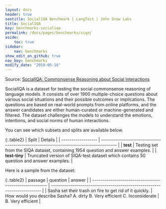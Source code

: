 ```yaml
---
layout: docs
header: true
seotitle: SocialIQA Benchmark | LangTest | John Snow Labs
title: SocialIQA
key: benchmarks-socialiqa
permalink: /docs/pages/benchmarks/siqa/
aside:
    toc: true
sidebar:
    nav: benchmarks
show_edit_on_github: true
nav_key: benchmarks
modify_date: "2019-05-16"
---
```


Source: [SocialIQA: Commonsense Reasoning about Social Interactions](https://arxiv.org/abs/1904.09728)

SocialIQA is a dataset for testing the social commonsense reasoning of language models. It consists of over 1900 multiple-choice questions about various social situations and their possible outcomes or implications. The questions are based on real-world prompts from online platforms, and the answer candidates are either human-curated or machine-generated and filtered. The dataset challenges the models to understand the emotions, intentions, and social norms of human interactions.

You can see which subsets and splits are available below.

{:.table2}
| Split              | Details                                                                                |
| ------------------ | -------------------------------------------------------------------------------------- |
| **test**      | Testing set from the SIQA dataset, containing 1954 question and answer examples.       |
| **test-tiny** | Truncated version of SIQA-test dataset which contains 50 question and answer examples. |

Here is a sample from the dataset:

{:.table2}
| passage                                                 | question                                                                  | answer            |
| ------------------------------------------------------- | ------------------------------------------------------------------------- |
| Sasha set their trash on fire to get rid of it quickly. | How would you describe Sasha? A. dirty B. Very efficient C. Inconsiderate | B. Very efficient |
